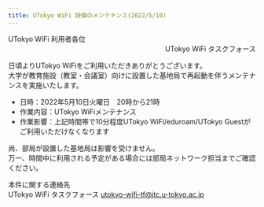 ```yaml
---
title: UTokyo WiFi 設備のメンテナンス(2022/5/10)
---
```


<div>UTokyo WiFi 利用者各位</div>
<div style="text-align: right;">UTokyo WiFi タスクフォース</div>

日頃よりUTokyo WiFiをご利用いただきありがとうございます。<br>
大学が教育施設（教室・会議室）向けに設置した基地局で再起動を伴うメンテナンスを実施いたします。

- 日時：2022年5月10日火曜日　20時から21時
- 作業内容：UTokyo WiFiメンテナンス
- 作業影響：上記時間帯で10分程度UTokyo WiFi/eduroam/UTokyo Guestがご利用いただけなくなります

尚、部局が設置した基地局は影響を受けません。<br>
万一、時間中に利用される予定がある場合には部局ネットワーク担当までご確認ください。

本件に関する連絡先<br>
UTokyo WiFi タスクフォース utokyo-wifi-tf@itc.u-tokyo.ac.jp
